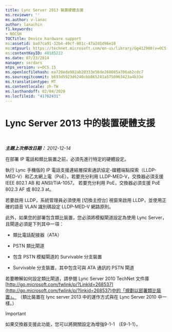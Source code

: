```yaml
---
title: Lync Server 2013 裝置硬體支援
ms.reviewer: ''
ms.author: v-lanac
author: lanachin
f1.keywords:
- NOCSH
TOCTitle: Device hardware support
ms:assetid: ba07ca91-32b4-49cf-801c-47a2d1d96e18
ms:mtpsurl: https://technet.microsoft.com/en-us/library/Gg412908(v=OCS.15)
ms:contentKeyID: 48185222
ms.date: 07/23/2014
manager: serdars
mtps_version: v=OCS.15
ms.openlocfilehash: ea720eda982ab20333e56de268085a706ab2cdc7
ms.sourcegitcommit: b693d5923d6240cbb865241a5750963423a4b33e
ms.translationtype: MT
ms.contentlocale: zh-TW
ms.lasthandoff: 02/04/2020
ms.locfileid: "41762431"
---
```

<div data-xmlns="http://www.w3.org/1999/xhtml">

<div class="topic" data-xmlns="http://www.w3.org/1999/xhtml" data-msxsl="urn:schemas-microsoft-com:xslt" data-cs="http://msdn.microsoft.com/en-us/">

<div data-asp="http://msdn2.microsoft.com/asp">

# <a name="device-hardware-support-in-lync-server-2013"></a>Lync Server 2013 中的裝置硬體支援

</div>

<div id="mainSection">

<div id="mainBody">

<span> </span>

_**主題上次修改日期：** 2012-12-14_

在部署 IP 電話和類比裝置之前，必須先進行特定的硬體設定。

執行 Lync 手機版的 IP 電話支援連結層探索通訊協定-媒體端點探索（LLDP-MED-V）和乙太網上電（PoE）。若要充分利用 LLDP-MED-V，交換器必須支援 IEEE 802.1 AB 和 ANSI/TIA-1057。 若要充分利用 PoE，交換器必須支援 PoE 802.3 AF 或 802.3 at。

若要啟用 LLDP，系統管理員必須使用 [切換主控台] 視窗來啟用 LLDP，並使用正確的語音 VLAN 識別碼設定 LLDP-MED-V 網路原則。

此外，如果您的部署包含類比裝置，您必須將模擬閘道設定為使用 Lync Server，且閘道必須是下列其中一項：

  - 類比電話配接器（ATA）

  - PSTN 類比閘道

  - 包含 PSTN 模擬閘道的 Survivable 分支裝置

  - Survivable 分支裝置，其中包含可與 ATA 通訊的 PSTN 閘道

若要瞭解如何設定類比閘道，請參閱 Lync Server 2010 TechNet 文件庫[http://go.microsoft.com/fwlink/p/?LinkId=268537](http://go.microsoft.com/fwlink/p/?linkid=268537)中的「規劃以部署類比裝置」。 （類比裝置在 lync server 2013 中的運作方式與在 Lync Server 2010 中一樣。）

<div>


> [!IMPORTANT]  
> 如果交換器支援此功能，您可以將開關設定為增強9-1-1 （E9-1-1）。



</div>

</div>

<span> </span>

</div>

</div>

</div>

